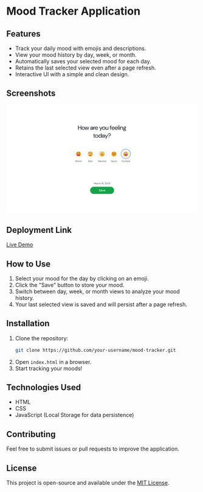 # Mood Tracker Application

## Features

- Track your daily mood with emojis and descriptions.
- View your mood history by day, week, or month.
- Automatically saves your selected mood for each day.
- Retains the last selected view even after a page refresh.
- Interactive UI with a simple and clean design.

## Screenshots

![Mood Tracker Thumbnail](image.png)

## Deployment Link

[Live Demo](https://mood-tracker-yeql.onrender.com)

## How to Use

1. Select your mood for the day by clicking on an emoji.
2. Click the "Save" button to store your mood.
3. Switch between day, week, or month views to analyze your mood history.
4. Your last selected view is saved and will persist after a page refresh.

## Installation

1. Clone the repository:
   ```sh
   git clone https://github.com/your-username/mood-tracker.git
   ```
2. Open `index.html` in a browser.
3. Start tracking your moods!

## Technologies Used

- HTML
- CSS
- JavaScript (Local Storage for data persistence)

## Contributing

Feel free to submit issues or pull requests to improve the application.

## License

This project is open-source and available under the [MIT License](LICENSE).
